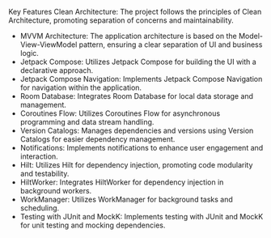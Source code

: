 Key Features
Clean Architecture: The project follows the principles of Clean Architecture, promoting separation of concerns and maintainability.
- MVVM Architecture: The application architecture is based on the Model-View-ViewModel pattern, ensuring a clear separation of UI and business logic.
- Jetpack Compose: Utilizes Jetpack Compose for building the UI with a declarative approach.
- Jetpack Compose Navigation: Implements Jetpack Compose Navigation for navigation within the application.
- Room Database: Integrates Room Database for local data storage and management.
- Coroutines Flow: Utilizes Coroutines Flow for asynchronous programming and data stream handling.
- Version Catalogs: Manages dependencies and versions using Version Catalogs for easier dependency management.
- Notifications: Implements notifications to enhance user engagement and interaction.
- Hilt: Utilizes Hilt for dependency injection, promoting code modularity and testability.
- HiltWorker: Integrates HiltWorker for dependency injection in background workers.
- WorkManager: Utilizes WorkManager for background tasks and scheduling.
- Testing with JUnit and MockK: Implements testing with JUnit and MockK for unit testing and mocking dependencies.
